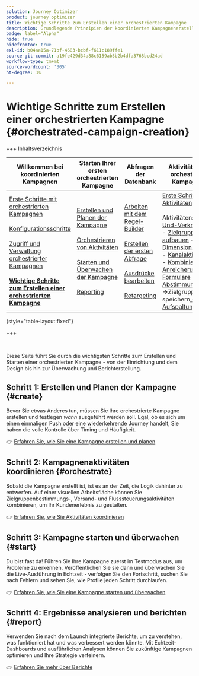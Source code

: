 ```yaml
---
solution: Journey Optimizer
product: journey optimizer
title: Wichtige Schritte zum Erstellen einer orchestrierten Kampagne
description: Grundlegende Prinzipien der koordinierten Kampagnenerstellung mit Adobe Journey Optimizer
badge: label="Alpha"
hide: true
hidefromtoc: true
exl-id: b04aa15a-71bf-4683-bcbf-f611c189ffe1
source-git-commit: a19fe429d34a88c6159ab3b2b4dfa3768bcd24ad
workflow-type: tm+mt
source-wordcount: '305'
ht-degree: 3%

---
```



# Wichtige Schritte zum Erstellen einer orchestrierten Kampagne {#orchestrated-campaign-creation}

+++ Inhaltsverzeichnis

| Willkommen bei koordinierten Kampagnen | Starten Ihrer ersten orchestrierten Kampagne | Abfragen der Datenbank | Aktivitäten für orchestrierte Kampagnen |
|---|---|---|---|
| [Erste Schritte mit orchestrierten Kampagnen](gs-orchestrated-campaigns.md)<br/><br/>[Konfigurationsschritte](configuration-steps.md)<br/><br/>[Zugriff und Verwaltung orchestrierter Kampagnen](access-manage-orchestrated-campaigns.md)<br/><br/><b>[Wichtige Schritte zum Erstellen einer orchestrierten Kampagne](gs-campaign-creation.md)</b> | [Erstellen und Planen der Kampagne](create-orchestrated-campaign.md)<br/><br/>[Orchestrieren von Aktivitäten](orchestrate-activities.md)<br/><br/>[ Starten und Überwachen der Kampagne](start-monitor-campaigns.md)<br/><br/>[Reporting](reporting-campaigns.md) | [Arbeiten mit dem Regel-Builder](orchestrated-rule-builder.md)<br/><br/>[Erstellen der ersten Abfrage](build-query.md)<br/><br/>[Ausdrücke bearbeiten](edit-expressions.md)<br/><br/>[Retargeting](retarget.md) | [Erste Schritte mit Aktivitäten](activities/about-activities.md)<br/><br/>Aktivitäten:<br/>[Und-Verknüpfung](activities/and-join.md) - [Zielgruppe aufbauen](activities/build-audience.md) - [Dimension ändern](activities/change-dimension.md) - [Kanalaktivitäten](activities/channels.md) - [Kombinieren](activities/combine.md) - [Anreicherung](activities/deduplication.md) - [Formulare](activities/enrichment.md) - [Abstimmung](activities/fork.md) [&#128279;](activities/reconciliation.md) [&#128279;](activities/save-audience.md) [&#128279;](activities/split.md) ->Zielgruppe speichern[ -AufspaltungWarten](activities/wait.md) |

{style="table-layout:fixed"}

+++

<br/>

Diese Seite führt Sie durch die wichtigsten Schritte zum Erstellen und Starten einer orchestrierten Kampagne - von der Einrichtung und dem Design bis hin zur Überwachung und Berichterstellung.

<!--
<table style="table-layout:fixed"><tr style="border: 0; text-align: center;" >
<td><a href="#create"><img alt="Create & schedule your campaign" src="../../channels/assets/do-not-localize/email.png"></a><br/><a href="#create"><strong>Create & schedule your campaign</strong></a></td>
<td><a href="#orchestrate"><img alt="Orchestrate campaign activities" src="../../channels/assets/do-not-localize/sms.png"></a><br/><a href="#orchestrate"><strong>Orchestrate campaign activities</strong></a></td>
<td><a href="#start"><img alt="Start & monitor your campaign" src="../../channels/assets/do-not-localize/push.png"></a><a href="#start"><strong>Start & monitor your campaign</strong></a></td>
<td><a href="#report"><img alt="Analyze & report on results" src="../../channels/assets/do-not-localize/push.png"></a><a href="#report"><strong>Analyze & report on results</strong></a></td>
</tr></table>-->



## Schritt 1: Erstellen und Planen der Kampagne {#create}

Bevor Sie etwas Anderes tun, müssen Sie Ihre orchestrierte Kampagne erstellen und festlegen *wann* ausgeführt werden soll. Egal, ob es sich um einen einmaligen Push oder eine wiederkehrende Journey handelt, Sie haben die volle Kontrolle über Timing und Häufigkeit.

👉 [Erfahren Sie, wie Sie eine Kampagne erstellen und planen](../orchestrated/create-orchestrated-campaign.md)

## Schritt 2: Kampagnenaktivitäten koordinieren {#orchestrate}

Sobald die Kampagne erstellt ist, ist es an der Zeit, die Logik dahinter zu entwerfen. Auf einer visuellen Arbeitsfläche können Sie Zielgruppenbestimmungs-, Versand- und Flusssteuerungsaktivitäten kombinieren, um Ihr Kundenerlebnis zu gestalten.

👉 [Erfahren Sie, wie Sie Aktivitäten koordinieren](../orchestrated/orchestrate-activities.md)

## Schritt 3: Kampagne starten und überwachen {#start}

Du bist fast da! Führen Sie Ihre Kampagne zuerst im Testmodus aus, um Probleme zu erkennen. Veröffentlichen Sie sie dann und überwachen Sie die Live-Ausführung in Echtzeit - verfolgen Sie den Fortschritt, suchen Sie nach Fehlern und sehen Sie, wie Profile jeden Schritt durchlaufen.

👉 [Erfahren Sie, wie Sie eine Kampagne starten und überwachen](../orchestrated/start-monitor-campaigns.md)

## Schritt 4: Ergebnisse analysieren und berichten {#report}

Verwenden Sie nach dem Launch integrierte Berichte, um zu verstehen, was funktioniert hat und was verbessert werden könnte. Mit Echtzeit-Dashboards und ausführlichen Analysen können Sie zukünftige Kampagnen optimieren und Ihre Strategie verfeinern.

👉 [Erfahren Sie mehr über Berichte](../orchestrated/reporting-campaigns.md)

